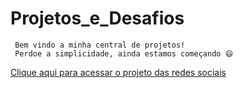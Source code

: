  # Projetos_e_Desafios
     Bem vindo a minha central de projetos!
     Perdoe a simplicidade, ainda estamos começando 😄

<a href="https://lucianorreis.github.io/Projetos_e_Desafios/Projeto%20Redes%20Sociais/index.html" target="_blank">Clique aqui para acessar o projeto das redes sociais</a>


